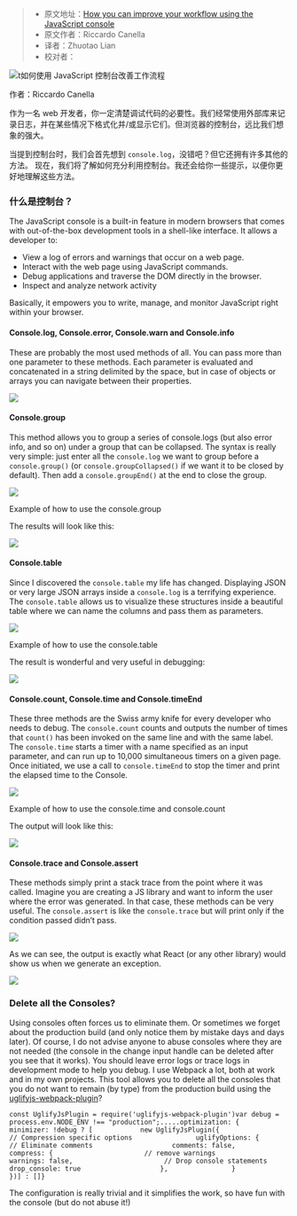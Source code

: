 > * 原文地址：[How you can improve your workflow using the JavaScript console](https://www.freecodecamp.org/news/how-you-can-improve-your-workflow-using-the-javascript-console-bdd7823a9472/)
> * 原文作者：Riccardo Canella
> * 译者：Zhuotao Lian
> * 校对者：

![t如何使用 JavaScript 控制台改善工作流程](https://cdn-media-1.freecodecamp.org/images/1*U62GMx7Z7U56CArkK2tfCQ.jpeg)

作者：Riccardo Canella

作为一名 web 开发者，你一定清楚调试代码的必要性。我们经常使用外部库来记录日志，并在某些情况下格式化并/或显示它们。但浏览器的控制台，远比我们想象的强大。

当提到控制台时，我们会首先想到 `console.log`，没错吧？但它还拥有许多其他的方法。 现在，我们将了解如何充分利用控制台。我还会给你一些提示，以便你更好地理解这些方法。

### 什么是控制台？

The JavaScript console is a built-in feature in modern browsers that comes with out-of-the-box development tools in a shell-like interface. It allows a developer to:

-   View a log of errors and warnings that occur on a web page.
-   Interact with the web page using JavaScript commands.
-   Debug applications and traverse the DOM directly in the browser.
-   Inspect and analyze network activity

Basically, it empowers you to write, manage, and monitor JavaScript right within your browser.

#### Console.log, Console.error, Console.warn and Console.info

These are probably the most used methods of all. You can pass more than one parameter to these methods. Each parameter is evaluated and concatenated in a string delimited by the space, but in case of objects or arrays you can navigate between their properties.

![](https://cdn-media-1.freecodecamp.org/images/mb28MA52eZS1oW000KV2KHJfjW93hGAkaFln)

#### Console.group

This method allows you to group a series of console.logs (but also error info, and so on) under a group that can be collapsed. The syntax is really very simple: just enter all the  `console.log`  we want to group before a  `console.group()`  (or  `console.groupCollapsed()`  if we want it to be closed by default). Then add a  `console.groupEnd()`  at the end to close the group.

![](https://cdn-media-1.freecodecamp.org/images/HmjCThNsjXDndqMmnXsoJfhaDvJWSe9HthWY)

Example of how to use the console.group

The results will look like this:

![](https://cdn-media-1.freecodecamp.org/images/oaS8o7IqXG2FYAlTwpMxjAoVaV94nCpjTDHw)

#### Console.table

Since I discovered the  `console.table`  my life has changed. Displaying JSON or very large JSON arrays inside a  `console.log`  is a terrifying experience. The  `console.table`  allows us to visualize these structures inside a beautiful table where we can name the columns and pass them as parameters.

![](https://cdn-media-1.freecodecamp.org/images/zTSGqfZmTDJNuDtoUsC8UuRBB8PAZ5OMME87)

Example of how to use the console.table

The result is wonderful and very useful in debugging:

![](https://cdn-media-1.freecodecamp.org/images/nLfvcHJ1b6LuD5CzcZxk36jl9YzlUF3I41h1)

#### Console.count, Console.time and Console.timeEnd

These three methods are the Swiss army knife for every developer who needs to debug. The  `console.count`  counts and outputs the number of times that  `count()`  has been invoked on the same line and with the same label. The  `console.time`  starts a timer with a name specified as an input parameter, and can run up to 10,000 simultaneous timers on a given page. Once initiated, we use a call to  `console.timeEnd`  to stop the timer and print the elapsed time to the Console.

![](https://cdn-media-1.freecodecamp.org/images/2pxTmE0ZHBasKm2ZmZaj-ajMYHvhjhVDGhID)

Example of how to use the console.time and console.count

The output will look like this:

![](https://cdn-media-1.freecodecamp.org/images/Tt4dNjkK0yCpYzAHD6ZEFluIQ6IHl9cjv-nl)

#### Console.trace and Console.assert

These methods simply print a stack trace from the point where it was called. Imagine you are creating a JS library and want to inform the user where the error was generated. In that case, these methods can be very useful. The  `console.assert`  is like the  `console.trace`  but will print only if the condition passed didn’t pass.

![](https://cdn-media-1.freecodecamp.org/images/wXYN1gjig-dXgTSQPtf7rPPWR3uNvFrtsrGw)

As we can see, the output is exactly what React (or any other library) would show us when we generate an exception.

![](https://cdn-media-1.freecodecamp.org/images/ZH4tfVHdbM-xG0R2TcTuQ58RuuozuPTGddug)

### Delete all the Consoles?

Using consoles often forces us to eliminate them. Or sometimes we forget about the production build (and only notice them by mistake days and days later). Of course, I do not advise anyone to abuse consoles where they are not needed (the console in the change input handle can be deleted after you see that it works). You should leave error logs or trace logs in development mode to help you debug. I use Webpack a lot, both at work and in my own projects. This tool allows you to delete all the consoles that you do not want to remain (by type) from the production build using the  [uglifyjs-webpack-plugin][1]?

```
const UglifyJsPlugin = require('uglifyjs-webpack-plugin')var debug = process.env.NODE_ENV !== "production";.....optimization: {        minimizer: !debug ? [            new UglifyJsPlugin({                // Compression specific options                uglifyOptions: {                    // Eliminate comments                    comments: false,                    compress: {                       // remove warnings                       warnings: false,                       // Drop console statements                       drop_console: true                    },                }           })] : []}
```

The configuration is really trivial and it simplifies the work, so have fun with the console (but do not abuse it!)

[1]: https://github.com/webpack-contrib/uglifyjs-webpack-plugin
